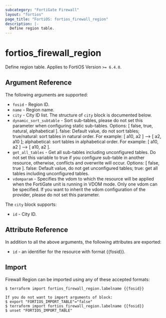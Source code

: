 ```yaml
---
subcategory: "FortiGate Firewall"
layout: "fortios"
page_title: "FortiOS: fortios_firewall_region"
description: |-
  Define region table.
---
```


# fortios_firewall_region
Define region table. Applies to FortiOS Version `>= 6.4.0`.

## Argument Reference

The following arguments are supported:

* `fosid` - Region ID.
* `name` - Region name.
* `city` - City ID list. The structure of `city` block is documented below.
* `dynamic_sort_subtable` - Sort sub-tables, please do not set this parameter when configuring static sub-tables. Options: [ false, true, natural, alphabetical ]. false: Default value, do not sort tables; true/natural: sort tables in natural order. For example: [ a10, a2 ] --> [ a2, a10 ]; alphabetical: sort tables in alphabetical order. For example: [ a10, a2 ] --> [ a10, a2 ].
* `get_all_tables` - Get all sub-tables including unconfigured tables. Do not set this variable to true if you configure sub-table in another resource, otherwise, conflicts and overwrite will occur. Options: [ false, true ]. false: Default value, do not get unconfigured tables; true: get all tables including unconfigured tables. 
* `vdomparam` - Specifies the vdom to which the resource will be applied when the FortiGate unit is running in VDOM mode. Only one vdom can be specified. If you want to inherit the vdom configuration of the provider, please do not set this parameter.

The `city` block supports:

* `id` - City ID.


## Attribute Reference

In addition to all the above arguments, the following attributes are exported:
* `id` - an identifier for the resource with format {{fosid}}.

## Import

Firewall Region can be imported using any of these accepted formats:
```
$ terraform import fortios_firewall_region.labelname {{fosid}}

If you do not want to import arguments of block:
$ export "FORTIOS_IMPORT_TABLE"="false"
$ terraform import fortios_firewall_region.labelname {{fosid}}
$ unset "FORTIOS_IMPORT_TABLE"
```
